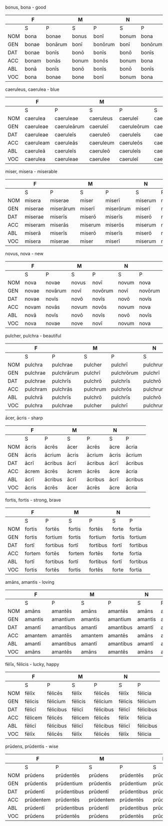 bonus, bona - good

|   | F |   | M |   | N |   |
| - | - | - | - | - | - | - |
|   | S | P | S | P | S | P |
| NOM | bona | bonae | bonus | bonī | bonum | bona |
| GEN | bonae | bonārum | bonī | bonōrum | bonī | bonōrum |
| DAT | bonae | bonīs | bonō | bonīs | bonō | bonīs |
| ACC | bonam | bonās | bonum | bonōs | bonum | bona |
| ABL | bonā | bonīs | bonō | bonīs | bonō | bonīs |
| VOC | bona | bonae | bone | bonī | bonum | bona |

caeruleus, caerulea - blue

|   | F |   | M |   | N |   |
| - | - | - | - | - | - | - |
|   | S | P | S | P | S | P |
| NOM | caerulea | caeruleae | caeruleus | caeruleī | caeruleum | caerulea |
| GEN | caeruleae | caeruleārum | caeruleī | caeruleōrum | caeruleī | caeruleōrum |
| DAT | caeruleae | caeruleīs | caeruleō | caeruleīs | caeruleō | caeruleīs |
| ACC | caeruleam | caeruleās | caeruleum | caeruleōs | caeruleum | caerulea |
| ABL | caeruleā | caeruleīs | caeruleō | caeruleīs | caeruleō | caeruleīs |
| VOC | caerulea | caeruleae | caerulee | caeruleī | caeruleum | caerulea |

miser, misera - miserable

|   | F |   | M |   | N |   |
| - | - | - | - | - | - | - |
|   | S | P | S | P | S | P |
| NOM | misera | miserae | miser | miserī | miserum | misera |
| GEN | miserae | miserārum | miserī | miserōrum | miserī | miserōrum |
| DAT | miserae | miserīs | miserō | miserīs | miserō | miserīs |
| ACC | miseram | miserās | miserum | miserōs | miserum | misera |
| ABL | miserā | miserīs | miserō | miserīs | miserō | miserīs |
| VOC | misera | miserae | miser | miserī | miserum | misera |

novus, nova - new

|   | F |   | M |   | N |   |
| - | - | - | - | - | - | - |
|   | S | P | S | P | S | P |
| NOM | nova | novae | novus | novī | novum | nova |
| GEN | novae | novārum | novī | novōrum | novī | novōrum |
| DAT | novae | novīs | novō | novīs | novō | novīs |
| ACC | novam | novās | novum | novōs | novum | nova |
| ABL | novā | novīs | novō | novīs | novō | novīs |
| VOC | nova | novae | nove | novī | novum | nova |

pulcher, pulchra - beautiful

|   | F |   | M |   | N |   |
| - | - | - | - | - | - | - |
|   | S | P | S | P | S | P |
| NOM | pulchra | pulchrae | pulcher | pulchrī | pulchrum | pulchra |
| GEN | pulchrae | pulchrārum | pulchrī | pulchrōrum | pulchrī | pulchrōrum |
| DAT | pulchrae | pulchrīs | pulchrō | pulchrīs | pulchrō | pulchrīs |
| ACC | pulchram | pulchrās | pulchrum | pulchrōs | pulchrum | pulchra |
| ABL | pulchrā | pulchrīs | pulchrō | pulchrīs | pulchrō | pulchrīs |
| VOC | pulchra | pulchrae | pulcher | pulchrī | pulchrum | pulchra |

ācer, ācris - sharp

|   | F |   | M |   | N |   |
| - | - | - | - | - | - | - |
|   | S | P | S | P | S | P |
| NOM | ācris | ācrēs | ācer | ācrēs | ācre | ācria |
| GEN | ācris | ācrium | ācris | ācrium | ācris | ācrium |
| DAT | ācrī | ācribus | ācrī | ācribus | ācrī | ācribus |
| ACC | ācrem | ācrēs | ācrem | ācrēs | ācre | ācria |
| ABL | ācrī | ācribus | ācrī | ācribus | ācrī | ācribus |
| VOC | ācris | ācrēs | ācer | ācrēs | ācre | ācria |

fortis, fortis - strong, brave

|   | F |   | M |   | N |   |
| - | - | - | - | - | - | - |
|   | S | P | S | P | S | P |
| NOM | fortis | fortēs | fortis | fortēs | forte | fortia |
| GEN | fortis | fortium | fortis | fortium | fortis | fortium |
| DAT | fortī | fortibus | fortī | fortibus | fortī | fortibus |
| ACC | fortem | fortēs | fortem | fortēs | forte | fortia |
| ABL | fortī | fortibus | fortī | fortibus | fortī | fortibus |
| VOC | fortis | fortēs | fortis | fortēs | forte | fortia |

amāns, amantis - loving

|   | F |   | M |   | N |   |
| - | - | - | - | - | - | - |
|   | S | P | S | P | S | P |
| NOM | amāns | amantēs | amāns | amantēs | amāns | amantia |
| GEN | amantis | amantium | amantis | amantium | amantis | amantium |
| DAT | amantī | amantibus | amantī | amantibus | amantī | amantibus |
| ACC | amantem | amantēs | amantem | amantēs | amāns | amantia |
| ABL | amantī | amantibus | amantī | amantibus | amantī | amantibus |
| VOC | amāns | amantēs | amāns | amantēs | amāns | amantia |

fēlīx, fēlicis - lucky, happy

|   | F |   | M |   | N |   |
| - | - | - | - | - | - | - |
|   | S | P | S | P | S | P |
| NOM | fēlīx | fēlicēs | fēlīx | fēlicēs | fēlīx | fēlicia |
| GEN | fēlicis | fēlicium | fēlicis | fēlicium | fēlicis | fēlicium |
| DAT | fēlicī | fēlicibus | fēlicī | fēlicibus | fēlicī | fēlicibus |
| ACC | fēlicem | fēlicēs | fēlicem | fēlicēs | fēlīx | fēlicia |
| ABL | fēlicī | fēlicibus | fēlicī | fēlicibus | fēlicī | fēlicibus |
| VOC | fēlīx | fēlicēs | fēlīx | fēlicēs | fēlīx | fēlicia |

prūdens, prūdentis - wise

|   | F |   | M |   | N |   |
| - | - | - | - | - | - | - |
|   | S | P | S | P | S | P |
| NOM | prūdens | prūdentēs | prūdens | prūdentēs | prūdens | prūdentia |
| GEN | prūdentis | prūdentium | prūdentis | prūdentium | prūdentis | prūdentium |
| DAT | prūdentī | prūdentibus | prūdentī | prūdentibus | prūdentī | prūdentibus |
| ACC | prūdentem | prūdentēs | prūdentem | prūdentēs | prūdens | prūdentia |
| ABL | prūdentī | prūdentibus | prūdentī | prūdentibus | prūdentī | prūdentibus |
| VOC | prūdens | prūdentēs | prūdens | prūdentēs | prūdens | prūdentia |